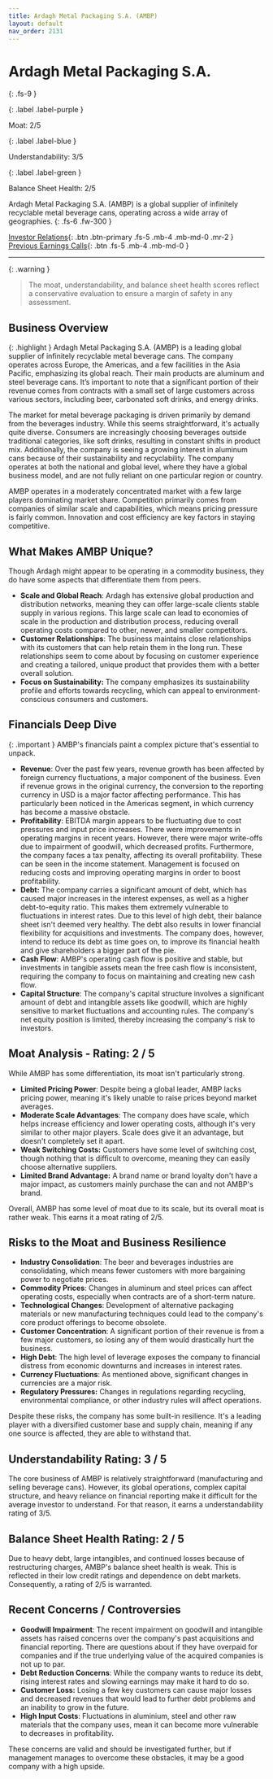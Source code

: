 ```yaml
---
title: Ardagh Metal Packaging S.A. (AMBP)
layout: default
nav_order: 2131
---
```


# Ardagh Metal Packaging S.A.
{: .fs-9 }

{: .label .label-purple }

Moat: 2/5

{: .label .label-blue }

Understandability: 3/5

{: .label .label-green }

Balance Sheet Health: 2/5

Ardagh Metal Packaging S.A. (AMBP) is a global supplier of infinitely recyclable metal beverage cans, operating across a wide array of geographies.
{: .fs-6 .fw-300 }

[Investor Relations](https://www.google.com/search?q=AMBP+investor+relations){: .btn .btn-primary .fs-5 .mb-4 .mb-md-0 .mr-2 }
[Previous Earnings Calls](https://discountingcashflows.com/company/AMBP/transcripts/){: .btn .fs-5 .mb-4 .mb-md-0 }

---

{: .warning }
>The moat, understandability, and balance sheet health scores reflect a conservative evaluation to ensure a margin of safety in any assessment.



## Business Overview
{: .highlight }
Ardagh Metal Packaging S.A. (AMBP) is a leading global supplier of infinitely recyclable metal beverage cans. The company operates across Europe, the Americas, and a few facilities in the Asia Pacific, emphasizing its global reach. Their main products are aluminum and steel beverage cans. It’s important to note that a significant portion of their revenue comes from contracts with a small set of large customers across various sectors, including beer, carbonated soft drinks, and energy drinks.

The market for metal beverage packaging is driven primarily by demand from the beverages industry.  While this seems straightforward, it's actually quite diverse. Consumers are increasingly choosing beverages outside traditional categories, like soft drinks, resulting in constant shifts in product mix. Additionally, the company is seeing a growing interest in aluminum cans because of their sustainability and recyclability. The company operates at both the national and global level, where they have a global business model, and are not fully reliant on one particular region or country.

AMBP operates in a moderately concentrated market with a few large players dominating market share. Competition primarily comes from companies of similar scale and capabilities, which means pricing pressure is fairly common. Innovation and cost efficiency are key factors in staying competitive.

## What Makes AMBP Unique?
Though Ardagh might appear to be operating in a commodity business, they do have some aspects that differentiate them from peers.
*   **Scale and Global Reach**: Ardagh has extensive global production and distribution networks, meaning they can offer large-scale clients stable supply in various regions. This large scale can lead to economies of scale in the production and distribution process, reducing overall operating costs compared to other, newer, and smaller competitors. 
*   **Customer Relationships**: The business maintains close relationships with its customers that can help retain them in the long run. These relationships seem to come about by focusing on customer experience and creating a tailored, unique product that provides them with a better overall solution.
*   **Focus on Sustainability:**  The company emphasizes its sustainability profile and efforts towards recycling, which can appeal to environment-conscious consumers and customers.

## Financials Deep Dive
{: .important }
AMBP's financials paint a complex picture that's essential to unpack.

*   **Revenue**: Over the past few years, revenue growth has been affected by foreign currency fluctuations, a major component of the business. Even if revenue grows in the original currency, the conversion to the reporting currency in USD is a major factor affecting performance. This has particularly been noticed in the Americas segment, in which currency has become a massive obstacle.
*   **Profitability**: EBITDA margin appears to be fluctuating due to cost pressures and input price increases. There were improvements in operating margins in recent years. However, there were major write-offs due to impairment of goodwill, which decreased profits. Furthermore, the company faces a tax penalty, affecting its overall profitability. These can be seen in the income statement. Management is focused on reducing costs and improving operating margins in order to boost profitability. 
*   **Debt:** The company carries a significant amount of debt, which has caused major increases in the interest expenses, as well as a higher debt-to-equity ratio. This makes them extremely vulnerable to fluctuations in interest rates. Due to this level of high debt, their balance sheet isn't deemed very healthy. The debt also results in lower financial flexibility for acquisitions and investments. The company does, however, intend to reduce its debt as time goes on, to improve its financial health and give shareholders a bigger part of the pie.
*   **Cash Flow**:  AMBP's operating cash flow is positive and stable, but investments in tangible assets mean the free cash flow is inconsistent, requiring the company to focus on maintaining and creating new cash flow.
*   **Capital Structure**: The company's capital structure involves a significant amount of debt and intangible assets like goodwill, which are highly sensitive to market fluctuations and accounting rules. The company's net equity position is limited, thereby increasing the company's risk to investors. 

## Moat Analysis - Rating: 2 / 5
While AMBP has some differentiation, its moat isn't particularly strong.
*   **Limited Pricing Power**: Despite being a global leader, AMBP lacks pricing power, meaning it's likely unable to raise prices beyond market averages.
*   **Moderate Scale Advantages**: The company does have scale, which helps increase efficiency and lower operating costs, although it's very similar to other major players. Scale does give it an advantage, but doesn't completely set it apart.
*   **Weak Switching Costs:** Customers have some level of switching cost, though nothing that is difficult to overcome, meaning they can easily choose alternative suppliers.
*   **Limited Brand Advantage:** A brand name or brand loyalty don't have a major impact, as customers mainly purchase the can and not AMBP's brand. 

Overall, AMBP has some level of moat due to its scale, but its overall moat is rather weak. This earns it a moat rating of 2/5.

## Risks to the Moat and Business Resilience
*   **Industry Consolidation**: The beer and beverages industries are consolidating, which means fewer customers with more bargaining power to negotiate prices.
*   **Commodity Prices**: Changes in aluminum and steel prices can affect operating costs, especially when contracts are of a short-term nature. 
*   **Technological Changes**: Development of alternative packaging materials or new manufacturing techniques could lead to the company's core product offerings to become obsolete.
*   **Customer Concentration**: A significant portion of their revenue is from a few major customers, so losing any of them would drastically hurt the business.
*   **High Debt**: The high level of leverage exposes the company to financial distress from economic downturns and increases in interest rates. 
*   **Currency Fluctuations**: As mentioned above, significant changes in currencies are a major risk.
*   **Regulatory Pressures:** Changes in regulations regarding recycling, environmental compliance, or other industry rules will affect operations.

Despite these risks, the company has some built-in resilience. It's a leading player with a diversified customer base and supply chain, meaning if any one source is affected, they are able to withstand that.

## Understandability Rating: 3 / 5
The core business of AMBP is relatively straightforward (manufacturing and selling beverage cans). However, its global operations, complex capital structure, and heavy reliance on financial reporting make it difficult for the average investor to understand. For that reason, it earns a understandability rating of 3/5.

## Balance Sheet Health Rating: 2 / 5
Due to heavy debt, large intangibles, and continued losses because of restructuring charges, AMBP's balance sheet health is weak. This is reflected in their low credit ratings and dependence on debt markets. Consequently, a rating of 2/5 is warranted.

## Recent Concerns / Controversies
*   **Goodwill Impairment**: The recent impairment on goodwill and intangible assets has raised concerns over the company's past acquisitions and financial reporting. There are questions about if they have overpaid for companies and if the true underlying value of the acquired companies is not up to par.
*   **Debt Reduction Concerns**: While the company wants to reduce its debt, rising interest rates and slowing earnings may make it hard to do so.
*   **Customer Loss:** Losing a few key customers can cause major losses and decreased revenues that would lead to further debt problems and an inability to grow in the future.
*    **High Input Costs**: Fluctuations in aluminium, steel and other raw materials that the company uses, mean it can become more vulnerable to decreases in profitability.

These concerns are valid and should be investigated further, but if management manages to overcome these obstacles, it may be a good company with a high upside.